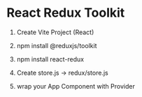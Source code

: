 # React Redux Toolkit

1. Create Vite Project (React)
2.  npm install @reduxjs/toolkit
3. npm install react-redux

4. Create store.js  -> redux/store.js 
5. wrap your App Component with Provider